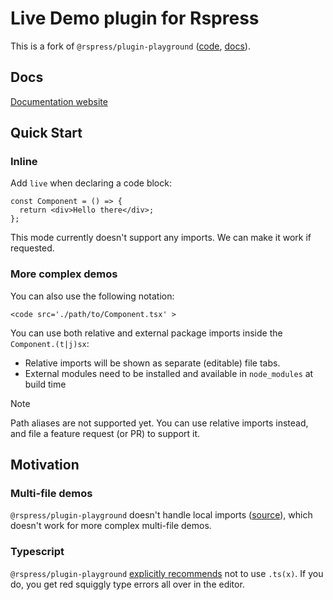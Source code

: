 # Live Demo plugin for Rspress

This is a fork of `@rspress/plugin-playground` ([code](https://github.com/web-infra-dev/rspress/tree/main/packages/plugin-playground), [docs](https://rspress.dev/plugin/official-plugins/playground)).

## Docs

[Documentation website](https://live-demo.pages.dev)

## Quick Start

### Inline

Add `live` when declaring a code block:

```tsx live
const Component = () => {
  return <div>Hello there</div>;
};
```

This mode currently doesn't support any imports. We can make it work if requested.

### More complex demos

You can also use the following notation:

```tsx
<code src='./path/to/Component.tsx' >
```

You can use both relative and external package imports inside the `Component.(t|j)sx`:

- Relative imports will be shown as separate (editable) file tabs.
- External modules need to be installed and available in `node_modules` at build time

> [!NOTE]
> Path aliases are not supported yet. You can use relative imports instead, and file a feature request (or PR) to support it.

## Motivation

### Multi-file demos

`@rspress/plugin-playground` doesn't handle local imports ([source](https://github.com/web-infra-dev/rspress/blob/main/packages/plugin-playground/src/cli/utils.ts#L16)), which doesn't work for more complex multi-file demos.

### Typescript

`@rspress/plugin-playground` [explicitly recommends](https://rspress.dev/plugin/official-plugins/playground#internal-components) not to use `.ts(x)`. If you do, you get red squiggly type errors all over in the editor.
